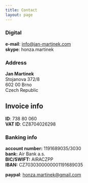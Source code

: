 ```yaml
---
title: Contact
layout: page
---
```


### Digital

**e-mail**: [info@jan-martinek.com](mailto:info@jan-martinek.com)  
**skype**: honza.martinek

### Address

**Jan Martinek**  
Stojanova 372/8  
602 00 Brno  
Czech Republic

## Invoice info

**ID**: 738 80 060  
**VAT ID**: CZ8704026298

### Banking info

**account number:** 1191689035/&#8203;3030  
**bank:** Air Bank a.s.  
**BIC/SWIFT:** AIRACZPP  
**IBAN:** CZ7030300000001191689035

**paypal**: honza.martinek@gmail.com

